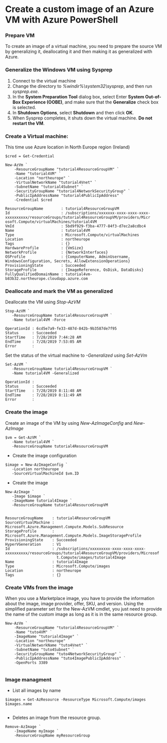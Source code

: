 # Create a custom image of an Azure VM with Azure PowerShell
### Prepare VM
To create an image of a virtual machine, you need to prepare the source VM by generalizing it, deallocating it and then making it as generalized with Azure.

### Generalize the Windows VM using Sysprep 
1. Connect to the virtual machine
2. Change the directory to *%windir%\system32\sysprep*, and then run *sysprep.exe*.
3. In the __System Preparation Tool__ dialog box, select Enter __System Out-of-Box Experience (OOBE)__, and make sure that the __Generalize__ check box is selected.
4. In __Shutdown Options__, select __Shutdown__ and then click __OK__.
5. When Sysprep completes, it shuts down the virtual machine. __Do not restart the VM__.

### Create a Virtual machine:
This time use Azure location in North Europe region (Ireland)
```
$cred = Get-Credential

New-AzVm `
    -ResourceGroupName "tutorial4ResourceGroupVM" `
    -Name "tutorial4VM" `
    -Location "northeurope" `
    -VirtualNetworkName "tutorial4Vnet" `
    -SubnetName "tutorial4Subnet" `
    -SecurityGroupName "tutorial4NetworkSecurityGroup" `
    -PublicIpAddressName "tutorial4PublicIpAddress" `
    -Credential $cred

```
```
ResourceGroupName        : tutorial4ResourceGroupVM
Id                       : /subscriptions/xxxxxxx-xxxx-xxxx-xxxx-xxxxxxxxxx/resourceGroups/tutorial4ResourceGroupVM/providers/Micr
osoft.Compute/virtualMachines/tutorial4VM
VmId                     : 5bd9f929-f3ba-4777-84f3-d7ec2a8cdbc4
Name                     : tutorial4VM
Type                     : Microsoft.Compute/virtualMachines
Location                 : northeurope
Tags                     : {}
HardwareProfile          : {VmSize}
NetworkProfile           : {NetworkInterfaces}
OSProfile                : {ComputerName, AdminUsername, WindowsConfiguration, Secrets, AllowExtensionOperations}
ProvisioningState        : Succeeded
StorageProfile           : {ImageReference, OsDisk, DataDisks}
FullyQualifiedDomainName : tutorial4vm-b83b32.northeurope.cloudapp.azure.com
```
### Deallocate and mark the VM as generalized
Deallocate the VM using *Stop-AzVM*
```
Stop-AzVM `
   -ResourceGroupName tutorial4ResourceGroupVM `
   -Name tutorial4VM -Force
```
```
OperationId : 6cd5e7a9-fe33-487d-842b-9b3587de7f95
Status      : Succeeded
StartTime   : 7/28/2019 7:44:28 AM
EndTime     : 7/28/2019 7:53:05 AM
Error       :
```
Set the status of the virtual machine to *-Generalized* using *Set-AzVm*
```
Set-AzVM `
   -ResourceGroupName tutorial4ResourceGroupVM `
   -Name tutorial4VM -Generalized
```
```
OperationId :
Status      : Succeeded
StartTime   : 7/28/2019 8:11:48 AM
EndTime     : 7/28/2019 8:11:49 AM
Error       :
```
### Create the image
Create an image of the VM by using *New-AzImageConfig* and *New-AzImage*
```
$vm = Get-AzVM `
   -Name tutorial4VM `
   -ResourceGroupName tutorial4ResourceGroupVM
```
* Create the image configuration
```
$image = New-AzImageConfig `
   -Location northeurope `
   -SourceVirtualMachineId $vm.ID
```
* Create the image
```
New-AzImage `
   -Image $image `
   -ImageName tutorial4Image `
   -ResourceGroupName tutorial4ResourceGroupVM
```
```

ResourceGroupName    : tutorial4ResourceGroupVM
SourceVirtualMachine : Microsoft.Azure.Management.Compute.Models.SubResource
StorageProfile       : Microsoft.Azure.Management.Compute.Models.ImageStorageProfile
ProvisioningState    : Succeeded
HyperVGeneration     : V1
Id                   : /subscriptions/xxxxxxxxx-xxxx-xxxx-xxxx-xxxxxxxxxx/resourceGroups/tutorial4ResourceGroupVM/providers/Microsof
                       t.Compute/images/tutorial4Image
Name                 : tutorial4Image
Type                 : Microsoft.Compute/images
Location             : northeurope
Tags                 : {}
```
### Create VMs from the image
When you use a Marketplace image, you have to provide the information about the image, image provider, offer, SKU, and version. Using the simplified parameter set for the New-AzVM cmdlet, you just need to provide the name of the custom image as long as it is in the same resource group.
```
New-AzVm `
    -ResourceGroupName "tutorial4ResourceGroupVM" `
    -Name "tuto4VM" `
    -ImageName "tutorial4Image" `
    -Location "northeurope" `
    -VirtualNetworkName "tuto4Vnet" `
    -SubnetName "tuto4Subnet" `
    -SecurityGroupName "tuto4NetworkSecurityGroup" `
    -PublicIpAddressName "tuto4ImagePublicIpAddress" `
    -OpenPorts 3389
```
```
```

### Image managment

* List all images by name
```
$images = Get-AzResource -ResourceType Microsoft.Compute/images 
$images.name
```
```

```
* Deletes an image from the resource group.
```
Remove-AzImage `
    -ImageName myImage `
	-ResourceGroupName myResourceGroup
```
